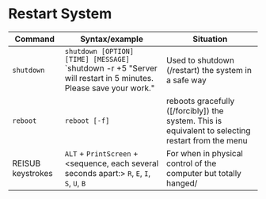 Restart System
==============

Command           | Syntax/example | Situation
------------------|----------------|----------
`shutdown`        | `shutdown [OPTION] [TIME] [MESSAGE]` <br> `shutdown -r +5 "Server will restart in 5 minutes. Please save your work." | Used to shutdown (/restart) the system in a safe way
`reboot`          | `reboot [-f]` | reboots gracefully ([/forcibly]) the system. This is equivalent to selecting restart from the menu
REISUB keystrokes | `ALT` + `PrintScreen` + <sequence, each several seconds apart:> `R`, `E`, `I`, `S`, `U`, `B` | For when in physical control of the computer but totally hanged/
